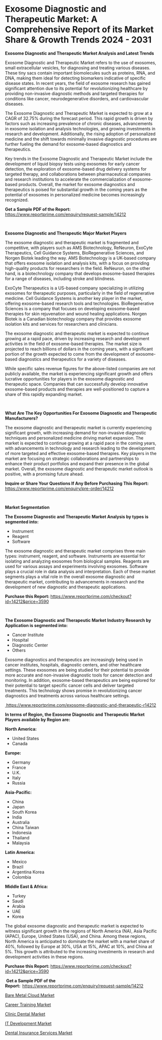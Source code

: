 <p><h1>Exosome Diagnostic and Therapeutic Market: A Comprehensive Report of its Market Share & Growth Trends 2024 - 2031</h1></p><p><strong>Exosome Diagnostic and Therapeutic Market Analysis and Latest Trends</strong></p>
<p><p>Exosome Diagnostic and Therapeutic Market refers to the use of exosomes, small extracellular vesicles, for diagnosing and treating various diseases. These tiny sacs contain important biomolecules such as proteins, RNA, and DNA, making them ideal for detecting biomarkers indicative of specific disease states. In recent years, the field of exosome research has gained significant attention due to its potential for revolutionizing healthcare by providing non-invasive diagnostic methods and targeted therapies for conditions like cancer, neurodegenerative disorders, and cardiovascular diseases.</p><p>The Exosome Diagnostic and Therapeutic Market is expected to grow at a CAGR of 32.75% during the forecast period. This rapid growth is driven by factors such as increasing prevalence of chronic diseases, advancements in exosome isolation and analysis technologies, and growing investments in research and development. Additionally, the rising adoption of personalized medicine and the shift towards minimally invasive diagnostic procedures are further fueling the demand for exosome-based diagnostics and therapeutics.</p><p>Key trends in the Exosome Diagnostic and Therapeutic Market include the development of liquid biopsy tests using exosomes for early cancer detection, the exploration of exosome-based drug delivery systems for targeted therapy, and collaborations between pharmaceutical companies and research institutions to accelerate the commercialization of exosome-based products. Overall, the market for exosome diagnostics and therapeutics is poised for substantial growth in the coming years as the potential of exosomes in personalized medicine becomes increasingly recognized.</p></p>
<p><strong>Get a Sample PDF of the Report:&nbsp;</strong> <a href="https://www.reportprime.com/enquiry/request-sample/14212">https://www.reportprime.com/enquiry/request-sample/14212</a></p>
<p>&nbsp;</p>
<p><strong>Exosome Diagnostic and Therapeutic Major Market Players</strong></p>
<p><p>The exosome diagnostic and therapeutic market is fragmented and competitive, with players such as AMS Biotechnology, ReNeuron, ExoCyte Therapeutics, Cell Guidance Systems, BioRegenerative Sciences, and Norgen Biotek leading the way. AMS Biotechnology is a UK-based company that offers exosome isolation and analysis kits, with a focus on providing high-quality products for researchers in the field. ReNeuron, on the other hand, is a biotechnology company that develops exosome-based therapies for a range of diseases, including stroke and blindness.</p><p>ExoCyte Therapeutics is a US-based company specializing in utilizing exosomes for therapeutic purposes, particularly in the field of regenerative medicine. Cell Guidance Systems is another key player in the market, offering exosome-based research tools and technologies. BioRegenerative Sciences is a company that focuses on developing exosome-based therapies for skin rejuvenation and wound healing applications. Norgen Biotek is a Canadian biotechnology company that provides exosome isolation kits and services for researchers and clinicians.</p><p>The exosome diagnostic and therapeutic market is expected to continue growing at a rapid pace, driven by increasing research and development activities in the field of exosome-based therapies. The market size is projected to reach billions of dollars in the coming years, with a significant portion of the growth expected to come from the development of exosome-based diagnostics and therapeutics for a variety of diseases.</p><p>While specific sales revenue figures for the above-listed companies are not publicly available, the market is experiencing significant growth and offers lucrative opportunities for players in the exosome diagnostic and therapeutic space. Companies that can successfully develop innovative exosome-based products and therapies are well-positioned to capture a share of this rapidly expanding market.</p></p>
<p>&nbsp;</p>
<p><strong>What Are The Key Opportunities For Exosome Diagnostic and Therapeutic Manufacturers?</strong></p>
<p><p>The exosome diagnostic and therapeutic market is currently experiencing significant growth, with increasing demand for non-invasive diagnostic techniques and personalized medicine driving market expansion. The market is expected to continue growing at a rapid pace in the coming years, with advancements in technology and research leading to the development of more targeted and effective exosome-based therapies. Key players in the market are focusing on strategic collaborations and partnerships to enhance their product portfolios and expand their presence in the global market. Overall, the exosome diagnostic and therapeutic market outlook is positive, with a promising future ahead.</p></p>
<p><strong>Inquire or Share Your Questions If Any Before Purchasing This Report:</strong> <a href="https://www.reportprime.com/enquiry/pre-order/14212">https://www.reportprime.com/enquiry/pre-order/14212</a></p>
<p>&nbsp;</p>
<p><strong>Market Segmentation</strong></p>
<p><strong>The Exosome Diagnostic and Therapeutic Market Analysis by types is segmented into:</strong></p>
<p><ul><li>Instrument</li><li>Reagent</li><li>Software</li></ul></p>
<p><p>The exosome diagnostic and therapeutic market comprises three main types: instrument, reagent, and software. Instruments are essential for isolating and analyzing exosomes from biological samples. Reagents are used for various assays and experiments involving exosomes. Software plays a crucial role in data analysis and interpretation. Each of these market segments plays a vital role in the overall exosome diagnostic and therapeutic market, contributing to advancements in research and the development of new diagnostic and therapeutic applications.</p></p>
<p><strong>Purchase this Report:&nbsp;</strong><a href="https://www.reportprime.com/checkout?id=14212&price=3590">https://www.reportprime.com/checkout?id=14212&price=3590</a></p>
<p>&nbsp;</p>
<p><strong>The Exosome Diagnostic and Therapeutic Market Industry Research by Application is segmented into:</strong></p>
<p><ul><li>Cancer Institute</li><li>Hospital</li><li>Diagnostic Center</li><li>Others</li></ul></p>
<p><p>Exosome diagnostics and therapeutics are increasingly being used in cancer institutes, hospitals, diagnostic centers, and other healthcare settings. These exosomes are being studied for their potential to provide more accurate and non-invasive diagnostic tools for cancer detection and monitoring. In addition, exosome-based therapeutics are being explored for their potential to target specific cancer cells and deliver targeted treatments. This technology shows promise in revolutionizing cancer diagnostics and treatments across various healthcare settings.</p></p>
<p><a href="https://www.reportprime.com/exosome-diagnostic-and-therapeutic-r14212">&nbsp;https://www.reportprime.com/exosome-diagnostic-and-therapeutic-r14212</a></p>
<p><strong>In terms of Region, the Exosome Diagnostic and Therapeutic Market Players available by Region are:</strong></p>
<p>
    <p> <strong> North America: </strong>
        <ul>
            <li>United States</li>
            <li>Canada</li>
        </ul>
        </p> 
    <p> <strong> Europe: </strong>
        <ul>
            <li>Germany</li>
            <li>France</li>
            <li>U.K.</li>
            <li>Italy</li>
            <li>Russia</li>
        </ul>
        </p> 
    <p> <strong> Asia-Pacific: </strong>
        <ul>
            <li>China</li>
            <li>Japan</li>
            <li>South Korea</li>
            <li>India</li>
            <li>Australia</li>
            <li>China Taiwan</li>
            <li>Indonesia</li>
            <li>Thailand</li>
            <li>Malaysia</li>
        </ul>
        </p> 
    <p> <strong> Latin America: </strong>
        <ul>
            <li>Mexico</li>
            <li>Brazil</li>
            <li>Argentina Korea</li>
            <li>Colombia</li>
        </ul>
        </p> 
    <p> <strong> Middle East & Africa: </strong>
        <ul>
            <li>Turkey</li>
            <li>Saudi</li>
            <li>Arabia</li>
            <li>UAE</li>
            <li>Korea</li>
        </ul>
    </p>
    </p>
<p><p>The global exosome diagnostic and therapeutic market is expected to witness significant growth in the regions of North America (NA), Asia Pacific (APAC), Europe, United States (USA), and China. Among these regions, North America is anticipated to dominate the market with a market share of 40%, followed by Europe at 30%, USA at 15%, APAC at 10%, and China at 5%. This growth is attributed to the increasing investments in research and development activities in these regions.</p></p>
<p><strong>Purchase this Report: </strong><a href="https://www.reportprime.com/checkout?id=14212&price=3590">https://www.reportprime.com/checkout?id=14212&price=3590</a></p>
<p>&nbsp;<strong>Get a Sample PDF of the Report:&nbsp;&nbsp;</strong><a href="https://www.reportprime.com/enquiry/request-sample/14212">https://www.reportprime.com/enquiry/request-sample/14212</a></p>
<p><strong></strong></p>
<p><p><a href="https://github.com/rslnowrouzi/Market-Research-Report-List-2/blob/main/bare-metal-cloud-market.md">Bare Metal Cloud Market</a></p><p><a href="https://github.com/Raeloodard576457/Market-Research-Report-List-1/blob/main/career-training-market.md">Career Training Market</a></p><p><a href="https://github.com/LiamKanenood/Market-Research-Report-List-2/blob/main/clinic-dental-market.md">Clinic Dental Market</a></p><p><a href="https://github.com/labibmmn112/Market-Research-Report-List-2/blob/main/it-development-market.md">IT Development Market</a></p><p><a href="https://github.com/vregtldg37/Market-Research-Report-List-2/blob/main/dental-insurance-services-market.md">Dental Insurance Services Market</a></p></p>